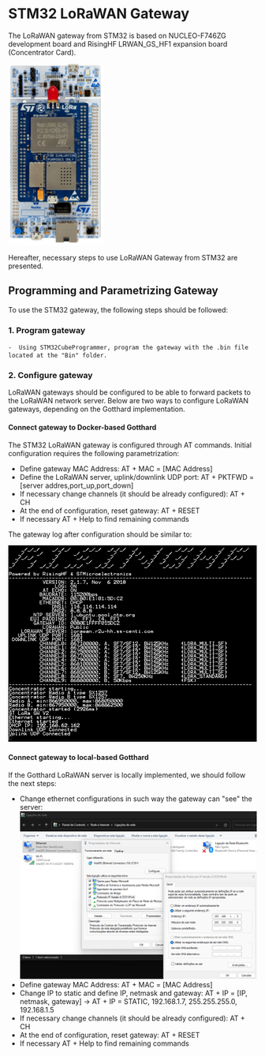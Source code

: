 # STM32 LoRaWAN Gateway

The LoRaWAN gateway from STM32 is based on NUCLEO-F746ZG development board and RisingHF LRWAN_GS_HF1 expansion board (Concentrator Card).
        <div align="left">
            <img src="Images/Gateway.png">
        </div> 

Hereafter, necessary steps to use LoRaWAN Gateway from STM32 are presented. 

## Programming and Parametrizing Gateway

To use the STM32 gateway, the following steps should be followed:

### 1. Program gateway
    -  Using STM32CubeProgrammer, program the gateway with the .bin file located at the "Bin" folder. 

### 2. Configure gateway
LoRaWAN gateways should be configured to be able to forward packets to the LoRaWAN network server. Below are two ways to configure LoRaWAN gateways, depending on the Gotthard implementation.

#### Connect gateway to Docker-based Gotthard
The STM32 LoRaWAN gateway is configured through AT commands. Initial configuration requires the following parametrization: 

- Define gateway MAC Address: AT + MAC = [MAC Address]
- Define the LoRaWAN server, uplink/downlink UDP port: AT + PKTFWD = [server addres,port_up,port_down]
- If necessary change channels (it should be already configured): AT + CH
- At the end of configuration, reset gateway: AT + RESET
- If necessary AT + Help to find remaining commands

The gateway log after configuration should be similar to:
        <div align="left">
            <img src="Images/Gateway_to_docker.png">
        </div> 

#### Connect gateway to local-based Gotthard
If the Gotthard LoRaWAN server is locally implemented, we should follow the next steps:

- Change ethernet configurations in such way the gateway can "see" the server:
        <div align="left">
            <img src="Images/Ethernet_config_local_server.png">
        </div> 
- Define gateway MAC Address: AT + MAC = [MAC Address]
- Change IP to static and define IP, netmask and gateway: AT + IP = [IP, netmask, gateway] -> AT + IP = STATIC, 192.168.1.7, 255.255.255.0, 192.168.1.5
- If necessary change channels (it should be already configured): AT + CH
- At the end of configuration, reset gateway: AT + RESET
- If necessary AT + Help to find remaining commands
